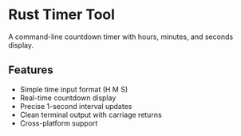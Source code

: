 # Rust Timer Tool

A command-line countdown timer with hours, minutes, and seconds display.

## Features

- Simple time input format (H M S)
- Real-time countdown display
- Precise 1-second interval updates
- Clean terminal output with carriage returns
- Cross-platform support
